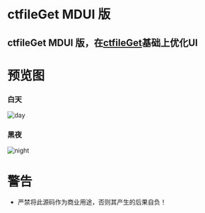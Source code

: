 # ctfileGet MDUI 版
## ctfileGet MDUI 版，在[ctfileGet](https://github.com/qinlili23333/ctfileGet)基础上优化UI

# 预览图
### 白天
![day](https://raw.githubusercontent.com/xiaoji235/ctfileGet-for-MDUI/master/day.jpg)
### 黑夜
![night](https://raw.githubusercontent.com/xiaoji235/ctfileGet-for-MDUI/master/night.jpg)

# 警告
- 严禁将此源码作为商业用途，否则其产生的后果自负！
